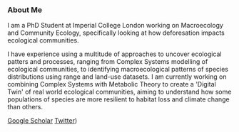 ### About Me

I am a PhD Student at Imperial College London working on Macroecology and Community Ecology, specifically looking at how deforesation impacts ecological communities.

I have experience using a multitude of approaches to uncover ecological patters and processes, ranging from Complex Systems modelling of ecological communities, to identifying macroecological patterns of species distributions using range and land-use datasets. I am currently working on combining Complex Systems with Metabolic Theory to create a 'Digital Twin' of real world ecological communities, aiming to understand how some populations of species are more resilient to habitat loss and climate change than others.

[Google Scholar](https://scholar.google.com/citations?user=W5uydrsAAAAJ&hl=en) 
[Twitter](https://twitter.com/Howes_Ben))

<!--
**Ben-Howes/Ben-Howes** is a ✨ _special_ ✨ repository because its `README.md` (this file) appears on your GitHub profile.

Here are some ideas to get you started:

- 🔭 I’m currently working on ...
- 🌱 I’m currently learning ...
- 👯 I’m looking to collaborate on ...
- 🤔 I’m looking for help with ...
- 💬 Ask me about ...
- 📫 How to reach me: ...
- 😄 Pronouns: ...
- ⚡ Fun fact: ...
-->
